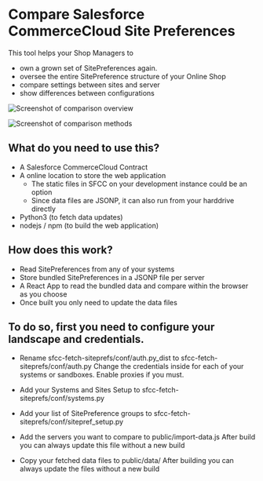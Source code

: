 # Compare Salesforce CommerceCloud Site Preferences 

This tool helps your Shop Managers to
* own a grown set of SitePreferences again.
* oversee the entire SitePreference structure of your Online Shop
* compare settings between sites and server
* show differences between configurations

![Screenshot of comparison overview](https://github.com/keinerweiss/sfcc-sirepref-diff/raw/master/screenshots/SitePreferenceComparisonScreen.png "Comparison overview")

![Screenshot of comparison methods](https://github.com/keinerweiss/sfcc-sirepref-diff/raw/master/screenshots/SitePreferenceComparisonMethods.png "Available comparison methods")

## What do you need to use this?

* A Salesforce CommerceCloud Contract
* A online location to store the web application
  * The static files in SFCC on your development instance could be an option
  * Since data files are JSONP, it can also run from your harddrive directly
* Python3 (to fetch data updates)
* nodejs / npm (to build the web application)

## How does this work?

* Read SitePreferences from any of your systems
* Store bundled SitePreferences in a JSONP file per server
* A React App to read the bundled data and compare within the browser as you choose
* Once built you only need to update the data files

## To do so, first you need to configure your landscape and credentials.

* Rename sfcc-fetch-siteprefs/conf/auth.py_dist to sfcc-fetch-siteprefs/conf/auth.py
  Change the credentials inside for each of your systems or sandboxes.
  Enable proxies if you must.

* Add your Systems and Sites Setup to sfcc-fetch-siteprefs/conf/systems.py

* Add your list of SitePreference groups to sfcc-fetch-siteprefs/conf/sitepref_setup.py

* Add the servers you want to compare to public/import-data.js
  After build you can always update this file without a new build

* Copy your fetched data files to public/data/
  After building you can always update the files without a new build
